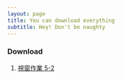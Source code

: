 ```yaml
---
layout: page
title: You can download everything
subtitle: Hey! Don't be naughty
---
```


### Download

1. [視窗作業 5-2](./assets/downloadFile/f74101220_practice_5_2.zip)


